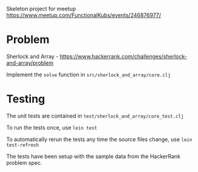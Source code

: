 
Skeleton project for meetup https://www.meetup.com/FunctionalKubs/events/246876977/

# Problem

Sherlock and Array - https://www.hackerrank.com/challenges/sherlock-and-array/problem

Implement the `solve` function in `src/sherlock_and_array/core.clj`

# Testing

The unit tests are contained in `test/sherlock_and_array/core_test.clj`

To run the tests once, use `lein test`

To automatically rerun the tests any time the source files change, use `lein test-refresh`

The tests have been setup with the sample data from the HackerRank problem spec.

